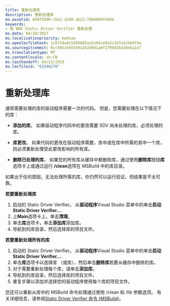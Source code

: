```yaml
---
title: 重新处理库
description: 重新处理库
ms.assetid: 8d9f5890-cbe1-4240-ab23-76b6008fe686
keywords:
- 库 WDK Static Driver Verifier 重新处理
ms.date: 04/20/2017
ms.localizationpriority: medium
ms.openlocfilehash: 1c0734adc5d59005acb19dce9a2c2d7a3cbb6f9a
ms.sourcegitcommit: 0cc5051945559a242d941a6f2799d161d8eba2a7
ms.translationtype: MT
ms.contentlocale: zh-CN
ms.lasthandoff: 04/23/2019
ms.locfileid: "63340270"
---
```

# <a name="reprocessing-a-library"></a>重新处理库


通常需要处理的库的驱动程序需要一次的代码。 但是，您需要处理在以下情况下的库：

-   **添加的库**。 如果驱动程序代码中的更改需要 SDV 尚未处理的库，必须处理的库。

-   **库更改**。 如果代码的更改在驱动程序需要，库中或在库中所需的其中一个库，则必须重新处理受此更改影响的所有库。

-   **删除已处理的库**。 如果您的所有库从缓存中都删除库，通过使用**删除库**按钮**库**选项卡上或通过运行 **/clean**选项在 MSBuild 中的库目录。

如果出于任何原因，无法处理所需的库，你仍然可以运行验证，但结果是不太可靠。

**若要重新处理库**

1.  启动的 Static Driver Verifier。 从**驱动程序**Visual Studio 菜单中的单击**启动 Static Driver Verifier...**.
2.  上**Main**选项卡上，单击**清理**。
3.  单击**库**选项卡，单击**添加库**添加库。
4.  导航到的库目录，然后选择库的项目文件。

**若要重新处理所有的库**

1.  启动的 Static Driver Verifier。 从**驱动程序**Visual Studio 菜单中的单击**启动 Static Driver Verifier...**.
2.  单击**库**选项卡以选择库 （或库），然后单击**删除库**若要从缓存中删除的库。
3.  对于需要重新处理每个库，请单击**添加库**。
4.  导航到的库目录，然后选择库的项目文件。
5.  重复步骤以添加并选择您的驱动程序使用每个库的项目文件。

您还可以重新从库中的 MSBuild 命令处理通过使用 /clean 和 /lib 参数选项。 有关详细信息，请参阅[Static Driver Verifier 命令 (MSBuild)](-static-driver-verifier-commands--msbuild-.md)。

 

 





